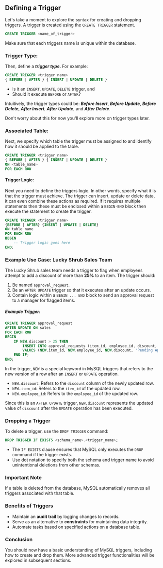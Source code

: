 ## **Defining a Trigger**

Let's take a moment to explore the syntax for creating and dropping triggers. A trigger is created using the `CREATE TRIGGER` statement.

```sql
CREATE TRIGGER <name_of_trigger>
```

Make sure that each triggers name is unique within the database.

### **Trigger Type**:

Then, define a ***trigger type***. For example:

```sql
CREATE TRIGGER <trigger_name>
{ BEFORE | AFTER } { INSERT | UPDATE | DELETE }
```

  + Is it an `INSERT`, `UPDATE`, `DELETE` trigger, and
  + Should it execute `BEFORE` or `AFTER`?

Intuitively, the trigger types could be: ***Before Insert***, ***Before Update***, ***Before Delete***, ***After Insert***, ***After Update***, and ***After Delete***.

Don't worry about this for now you'll explore more on trigger types later.

### **Associated Table**:

Next, we specify which table the trigger must be assigned to and identify how it should be applied to the table.

```sql
CREATE TRIGGER <trigger_name>
{ BEFORE | AFTER } { INSERT | UPDATE | DELETE }
ON <table_name>
FOR EACH ROW
```

#### **Trigger Logic**:

Next you need to define the triggers logic. In other words, specify what it is that the trigger must achieve. The trigger can insert, update or delete data, it can even combine these actions as required. If it requires multiple statements then these must be enclosed within a `BEGIN-END` block then execute the statement to create the trigger.

```sql
CREATE TRIGGER <trigger_name>
{BEFORE | AFTER} {INSERT | UPDATE | DELETE}
ON table_name
FOR EACH ROW
BEGIN
    -- Trigger logic goes here
END;
```

### **Example Use Case: Lucky Shrub Sales Team**

The Lucky Shrub sales team needs a trigger to flag when employees attempt to add a discount of more than **25%** to an item. The trigger should:

1. Be named `approval_request`.
2. Be an `AFTER UPDATE` trigger so that it executes after an update occurs.
3. Contain logic within a `BEGIN ... END` block to send an approval request to a manager for flagged items.

##### ***Example Trigger***:

```sql
CREATE TRIGGER approval_request
AFTER UPDATE ON sales
FOR EACH ROW
BEGIN
    IF NEW.discount > 25 THEN
        INSERT INTO approval_requests (item_id, employee_id, discount, status)
        VALUES (NEW.item_id, NEW.employee_id, NEW.discount, 'Pending Approval');
    END IF;
END;
```

In the trigger, `NEW` is a special keyword in MySQL triggers that refers to the new version of a row after an `INSERT` or `UPDATE` operation.

  + `NEW.discount`: Refers to the `discount` column of the newly updated row.
  + `NEW.item_id`: Refers to the `item_id` of the updated row.
  + `NEW.employee_id`: Refers to the `employee_id` of the updated row.

Since this is an `AFTER UPDATE` trigger, `NEW.discount` represents the updated value of `discount` after the `UPDATE` operation has been executed.

### **Dropping a Trigger**

To delete a trigger, use the `DROP TRIGGER` command:

```sql
DROP TRIGGER IF EXISTS <schema_name>.<trigger_name>;
```

  + The `IF EXISTS` clause ensures that MySQL only executes the `DROP` command if the trigger exists.
  + Use dot notation to specify both the schema and trigger name to avoid unintentional deletions from other schemas.

### **Important Note**

If a table is deleted from the database, MySQL automatically removes all triggers associated with that table.

### **Benefits of Triggers**

- Maintain an **audit trail** by logging changes to records.
- Serve as an alternative to **constraints** for maintaining data integrity.
- Automate tasks based on specified actions on a database table.

### **Conclusion**

You should now have a basic understanding of MySQL triggers, including how to create and drop them. More advanced trigger functionalities will be explored in subsequent sections.

